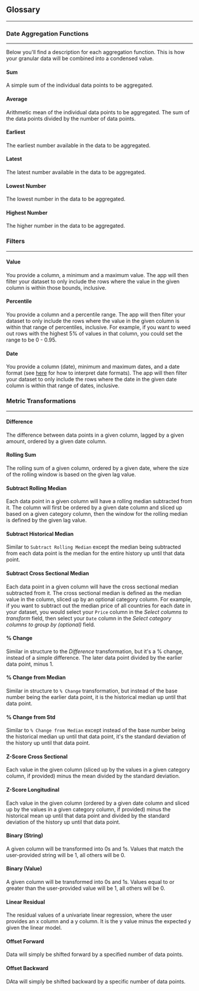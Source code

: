 

## Glossary
---

### Date Aggregation Functions
---
Below you'll find a description for each aggregation function. This is how your granular data will be combined into a condensed value.

#### Sum
A simple sum of the individual data points to be aggregated.

#### Average
Arithmetic mean of the individual data points to be aggregated. The sum of the data points divided by the number of data points.

#### Earliest
The earliest number available in the data to be aggregated.

#### Latest
The latest number available in the data to be aggregated.

#### Lowest Number
The lowest number in the data to be aggregated.
 
#### Highest Number
The higher number in the data to be aggregated.

### Filters
---
#### Value
You provide a column, a minimum and a maximum value. The app will then filter your dataset to only include the rows where the value in the given column is within those bounds, inclusive.

#### Percentile
You provide a column and a percentile range. The app will then filter your dataset to only include the rows where the value in the given column is within that range of percentiles, inclusive. For example, if you want to weed out rows with the highest 5% of values in that column, you could set the range to be 0 - 0.95.

#### Date
You provide a column (date), minimum and maximum dates, and a date format (see <a href="http://www.statmethods.net/input/dates.html" target="_blank">here</a> for how to interpret date formats). The app will then filter your dataset to only include the rows where the date in the given date column is within that range of dates, inclusive.

### Metric Transformations
---
#### Difference
The difference between data points in a given column, lagged by a given amount, ordered by a given date column.

#### Rolling Sum
The rolling sum of a given column, ordered by a given date, where the size of the rolling window is based on the given lag value.

#### Subtract Rolling Median
Each data point in a given column will have a rolling median subtracted from it. The column will first be ordered by a given date column and sliced up based on a given category column, then the window for the rolling median is defined by the given lag value.

#### Subtract Historical Median
Similar to `Subtract Rolling Median` except the median being subtracted from each data point is the median for the entire history up until that data point.

#### Subtract Cross Sectional Median
Each data point in a given column will have the cross sectional median subtracted from it. The cross sectional median is defined as the median value in the column, sliced up by an optional category column. For example, if you want to subtract out the median price of all countries for each date in your dataset, you would select your `Price` column in the *Select columns to transform* field, then select your `Date` column in the *Select category columns to group by (optional)* field. 

#### % Change
Similar in structure to the *Difference* transformation, but it's a % change, instead of a simple difference. The later data point divided by the earlier data point, minus 1.

#### % Change from Median
Similar in structure to `% Change` transformation, but instead of the base number being the earlier data point, it is the historical median up until that data point.

#### % Change from Std
Similar to `% Change from Median` except instead of the base number being the historical median up until that data point, it's the standard deviation of the history up until that data point.

#### Z-Score Cross Sectional
Each value in the given column (sliced up by the values in a given category column, if provided) minus the mean divided by the standard deviation.

#### Z-Score Longitudinal
Each value in the given column (ordered by a given date column and sliced up by the values in a given category column, if provided) minus the historical mean up until that data point and divided by the standard deviation of the history up until that data point.

#### Binary (String)
A given column will be transformed into 0s and 1s. Values that match the user-provided string will be 1, all others will be 0.

#### Binary (Value)
A given column will be transformed into 0s and 1s. Values equal to or greater than the user-provided value will be 1, all others will be 0.

#### Linear Residual
The residual values of a univariate linear regression, where the user provides an x column and a y column. It is the y value minus the expected y given the linear model.

#### Offset Forward
Data will simply be shifted forward by a specified number of data points.

#### Offset Backward
DAta will simply be shifted backward by a specific number of data points.